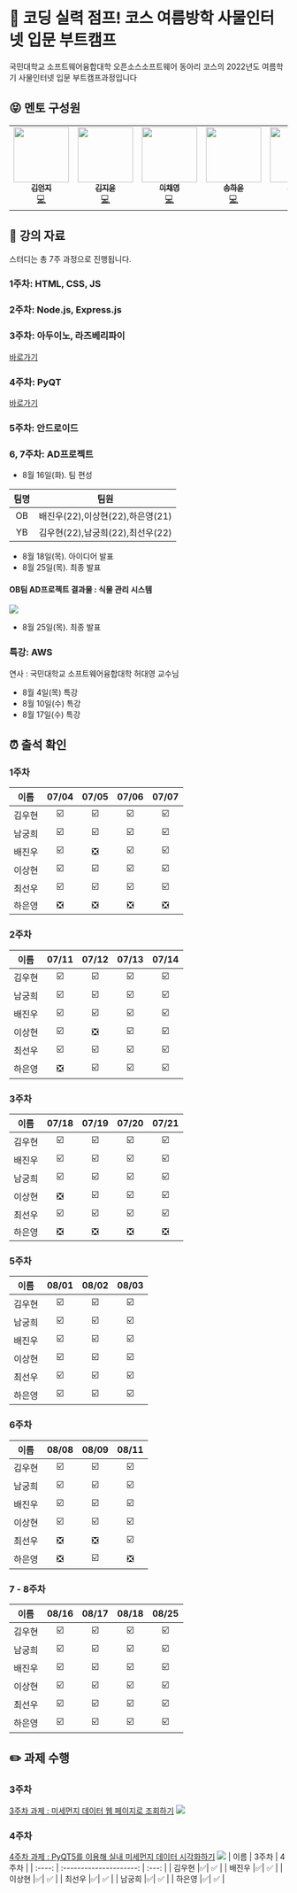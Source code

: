 # 🚀 코딩 실력 점프! 코스 여름방학 사물인터넷 입문 부트캠프

국민대학교 소프트웨어융합대학 오픈소스소프트웨어 동아리 코스의 2022년도 여름학기 사물인터넷 입문 부트캠프과정입니다


## :stuck_out_tongue_closed_eyes: 멘토 구성원
<table>
  <tr>
  <td align="center"><a href="https://github.com/Eonji-sw"><img src="https://avatars.githubusercontent.com/u/85453429?v=4" width="100px;" alt=""/><br /><sub><b>김언지</b></sub></a><br /><a href="https://github.com/Eonji-sw" title="Code">💻</a></td>
    <td align="center"><a href="https://github.com/Kim-Jiyun"><img src="https://avatars.githubusercontent.com/u/84488029?v=4" width="100px;" alt=""/><br /><sub><b>김지윤</b></sub></a><br /><a href="https://github.com/Kim-Jiyun" title="Code">💻</a></td>
    <td align="center"><a href="https://github.com/hummingbbird"><img src="https://avatars.githubusercontent.com/u/84303489?v=4" width="100px;" alt=""/><br /><sub><b>이채영</b></sub></a><br /><a href="https://github.com/hummingbbird" title="Code">💻</a></td>
    <td align="center"><a href="https://github.com/hayounSong"><img src="https://avatars.githubusercontent.com/u/39684920?v=4" width="100px;" alt=""/><br /><sub><b>송하윤</b></sub></a><br /><a href="https://github.com/hayounSong" title="Code">💻</a></td>
    <td align="center"><a href="https://github.com/mrgentle1"><img src="https://avatars.githubusercontent.com/u/59019322?v=4" width="100px;" alt=""/><br /><sub><b>김준영</b></sub></a><br /><a href="https://github.com/mrgentle1" title="Code">💻</a></td>
     <td align="center"><a href="https://github.com/jjunh33"><img src="https://avatars.githubusercontent.com/u/57091983?v=4" width="100px;" alt=""/><br /><sub><b>이준혁</b></sub></a><br /><a href="https://github.com/jjunh33" title="Code">💻</a></td>
      <td align="center"><a href="https://github.com/ymw0407"><img src="https://avatars.githubusercontent.com/u/77202633?v=4" width="100px;" alt=""/><br /><sub><b>윤민우</b></sub></a><br /><a href="https://github.com/ymw0407" title="Code">💻</a></td>
    <td align="center"><a href="https://github.com/bentshrimp"><img src="https://avatars.githubusercontent.com/u/39232867?v=4" width="100px;" alt=""/><br /><sub><b>박진우</b></sub></a><br /><a href="https://github.com/bentshrimp" title="Code">💻</a></td>
  </tr>
</table>


## :green_book: 강의 자료

스터디는 총 7주 과정으로 진행됩니다.

### 1주차: HTML, CSS, JS

### 2주차: Node.js, Express.js 

### 3주차: 아두이노, 라즈베리파이
[바로가기](https://github.com/kmu-koss/22_summer_bootcamp/tree/main/week3)
### 4주차: PyQT
[바로가기](https://github.com/kmu-koss/22_summer_bootcamp/tree/main/week4)

### 5주차: 안드로이드

### 6, 7주차: AD프로젝트
- 8월 16일(화). 팀 편성

| 팀명 | 팀원 |
| :----: | :---: |
| OB | 배진우(22),이상현(22),하은영(21)|
|YB| 김우현(22),남궁희(22),최선우(22)|
- 8월 18일(목). 아이디어 발표
- 8월 25일(목). 최종 발표
#### OB팀 AD프로젝트 결과물 : 식물 관리 시스템
[![](https://user-images.githubusercontent.com/104901660/187077887-34c47083-e50e-4d91-b90e-3826ad4d5940.png)](https://github.com/nnyouung/plantManagementSystem)


- 8월 25일(목). 최종 발표

### 특강: AWS
연사 : 국민대학교 소프트웨어융합대학 허대영 교수님
- 8월 4일(목) 특강
- 8월 10일(수) 특강
- 8월 17일(수) 특강

## :alarm_clock: 출석 확인
### 1주차
|  이름  | 07/04 | 07/05 | 07/06 | 07/07 |
| :----: | :---: | :---: | :---: | :---: |
| 김우현 |:ballot_box_with_check:|:ballot_box_with_check:|:ballot_box_with_check:|:ballot_box_with_check:|
| 남궁희 |:ballot_box_with_check:|:ballot_box_with_check:|:ballot_box_with_check:|:ballot_box_with_check:|
| 배진우 |:ballot_box_with_check:|:negative_squared_cross_mark:|:ballot_box_with_check:|:ballot_box_with_check:|
| 이상현 |:ballot_box_with_check:|:ballot_box_with_check:|:ballot_box_with_check:|:ballot_box_with_check:|
| 최선우 |:ballot_box_with_check:|:ballot_box_with_check:|:ballot_box_with_check:|:ballot_box_with_check:|
| 하은영 |:negative_squared_cross_mark:|:negative_squared_cross_mark:|:negative_squared_cross_mark:|:negative_squared_cross_mark:|

### 2주차
|  이름  | 07/11 | 07/12 | 07/13 | 07/14 |
| :----: | :---: | :---: | :---: | :---: |
| 김우현 |:ballot_box_with_check:|:ballot_box_with_check:|:ballot_box_with_check:|:ballot_box_with_check:|
| 남궁희 |:ballot_box_with_check:|:ballot_box_with_check:|:ballot_box_with_check:|:ballot_box_with_check:|
| 배진우 |:ballot_box_with_check:|:ballot_box_with_check:|:ballot_box_with_check:|:ballot_box_with_check:|
| 이상현 |:ballot_box_with_check:|:negative_squared_cross_mark:|:ballot_box_with_check:|:ballot_box_with_check:|
| 최선우 |:ballot_box_with_check:|:ballot_box_with_check:|:ballot_box_with_check:|:ballot_box_with_check:|
| 하은영 |:negative_squared_cross_mark:|:ballot_box_with_check:|:ballot_box_with_check:|:ballot_box_with_check:|

### 3주차
|  이름  | 07/18 | 07/19 | 07/20 | 07/21 |
| :----: | :---: | :---: | :---: | :---: |
| 김우현 |:ballot_box_with_check:|:ballot_box_with_check:|:ballot_box_with_check:|:ballot_box_with_check:|
| 배진우 |:ballot_box_with_check:|:ballot_box_with_check:|:ballot_box_with_check:|:ballot_box_with_check:|
| 남궁희 |:ballot_box_with_check:|:ballot_box_with_check:|:ballot_box_with_check:|:ballot_box_with_check:|
| 이상현 |:negative_squared_cross_mark:|:ballot_box_with_check:|:ballot_box_with_check:|:ballot_box_with_check:|
| 최선우 |:ballot_box_with_check:|:ballot_box_with_check:|:ballot_box_with_check:|:ballot_box_with_check:|
| 하은영 |:negative_squared_cross_mark:|:negative_squared_cross_mark:|:negative_squared_cross_mark:|:negative_squared_cross_mark:|

### 5주차
|  이름  | 08/01 | 08/02 | 08/03 |
| :----: | :---: | :---: | :---: |
| 김우현 |:ballot_box_with_check:|:ballot_box_with_check:|:ballot_box_with_check:|
| 남궁희 |:ballot_box_with_check:|:ballot_box_with_check:|:ballot_box_with_check:|
| 배진우 |:ballot_box_with_check:|:ballot_box_with_check:|:ballot_box_with_check:|
| 이상현 |:ballot_box_with_check:|:ballot_box_with_check:|:ballot_box_with_check:|
| 최선우 |:ballot_box_with_check:|:ballot_box_with_check:|:ballot_box_with_check:|
| 하은영 |:ballot_box_with_check:|:ballot_box_with_check:|:ballot_box_with_check:|

### 6주차
|  이름  | 08/08 | 08/09 | 08/11 |
| :----: | :---: | :---: | :---: |
| 김우현 |:ballot_box_with_check:|:ballot_box_with_check:|:ballot_box_with_check:|
| 남궁희 |:ballot_box_with_check:|:ballot_box_with_check:|:ballot_box_with_check:|
| 배진우 |:ballot_box_with_check:|:ballot_box_with_check:|:ballot_box_with_check:|
| 이상현 |:ballot_box_with_check:|:ballot_box_with_check:|:ballot_box_with_check:|
| 최선우 |:negative_squared_cross_mark:|:negative_squared_cross_mark:|:ballot_box_with_check:|
| 하은영 |:negative_squared_cross_mark:|:ballot_box_with_check:|:negative_squared_cross_mark:|

### 7 - 8주차
|  이름  | 08/16 | 08/17 | 08/18 | 08/25 |
| :----: | :---: | :---: |:---: |:---: |
| 김우현 |:ballot_box_with_check:|:ballot_box_with_check:|:ballot_box_with_check:|:ballot_box_with_check:|
| 남궁희 |:ballot_box_with_check:|:ballot_box_with_check:|:ballot_box_with_check:|:ballot_box_with_check:|
| 배진우 |:ballot_box_with_check:|:ballot_box_with_check:|:ballot_box_with_check:|:ballot_box_with_check:|
| 이상현 |:ballot_box_with_check:|:ballot_box_with_check:|:ballot_box_with_check:|:ballot_box_with_check:|
| 최선우 |:ballot_box_with_check:|:ballot_box_with_check:|:ballot_box_with_check:|:ballot_box_with_check:|
| 하은영 |:ballot_box_with_check:|:ballot_box_with_check:|:ballot_box_with_check:|:ballot_box_with_check:|


## :pencil2: 과제 수행 ##

### 3주차
[3주차 과제 : 미세먼지 데이터 웹 페이지로 조회하기](https://github.com/kmu-koss/22_summer_bootcamp/issues/1)
![](https://user-images.githubusercontent.com/105336318/184537121-19a65744-b8cf-4919-b307-eea7a996a48a.gif)
### 4주차
[4주차 과제 : PyQT5를 이용해 실내 미세먼지 데이터 시각화하기](https://github.com/kmu-koss/22_summer_bootcamp/issues/2)
![](https://user-images.githubusercontent.com/105336318/184537270-fb091575-8628-4bee-a0b0-c009c729dee8.gif)
|  이름  |          3주차          | 4주차 |
| :----: | :---------------------: | :---: |
| 김우현 |✅|   ✅    |
| 배진우 |✅|    ✅   |
| 이상현 |✅|    ✅   |
| 최선우 |✅|   ✅    |
| 남궁희 |✅|    ✅   |
| 하은영 |✅|  ✅     |
